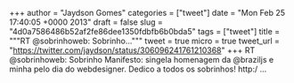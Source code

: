 
+++
author = "Jaydson Gomes"
categories = ["tweet"]
date = "Mon Feb 25 17:40:05 +0000 2013"
draft = false
slug = "4d0a7586486b52af2fe86dee1350fdbfb6b0bda5"
tags = ["tweet"]
title = """RT @sobrinhoweb: Sobrinho..."""
tweet = true
micro = true
tweet_url = "https://twitter.com/jaydson/status/306096241761210368"
+++
RT @sobrinhoweb: Sobrinho Manifesto: singela homenagem da @braziljs e minha pelo dia do webdesigner. Dedico a todos os sobrinhos! http:/ ...
